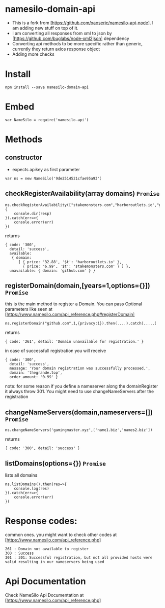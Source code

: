 # namesilo-domain-api

- This is a fork from [https://github.com/xaoseric/namesilo-api-node]. I am adding new stuff on top of it. 
- I am converting all responses from xml to json by [https://github.com/buglabs/node-xml2json] dependency
- Converting api methods to be more specific rather than generic, currently they return axios response object
- Adding more checks


# Install
```
npm install --save namesilo-domain-api
```

# Embed
```
var NameSilo = require('namesilo-api')
```

# Methods

## constructor
- expects apikey as first parameter

```
var ns = new NameSilo('9de2514521cfae95a93')
```


## checkRegisterAvailability(array domains) `Promise`
```
ns.checkRegisterAvailability(["stakemonsters.com","harboroutlets.io","github.com"]).then(resp=>{
    console.dir(resp)
}).catch(err=>{
    console.error(err)
})
```
returns
```
{ code: '300',
  detail: 'success',
  available:
   { domain:
      [ { price: '32.88', '$t': 'harboroutlets.io' },
        { price: '6.99', '$t': 'stakemonsters.com' } ] },
  unavailable: { domain: 'github.com' } }
```

## registerDomain(domain,[years=1,options={}]) `Promise`
this is the main method to register a Domain. You can pass Optional parameters like seen at [https://www.namesilo.com/api_reference.php#registerDomain]
```
ns.registerDomain("github.com",1,{privacy:1}).then(....).catch(.....)
```
returns
```
{ code: '261', detail: 'Domain unavailable for registration.' }
```

in case of successfull registration you will receive
```
{ code: '300',
  detail: 'success',
  message: 'Your domain registration was successfully processed.',
  domain: 'thegrande.top',
  order_amount: '0.99' }
```
note: for some reason if you define a nameserver along the domainRegister it always throw 301. You might need to use changeNameServers after the registration

## changeNameServers(domain,nameservers=[]) `Promise`
```
ns.changeNameServers('gamingmaster.xyz',['name1.biz','names2.biz'])
```

returns

```
{ code: '300', detail: 'success' }
```

## listDomains(options={}) `Promise`
lists all domains
```
ns.listDomains().then(res=>{
    console.log(res)
}).catch(err=>{
    console.error(err)
})
```



# Response codes:
common ones. you might want to check other codes at [https://www.namesilo.com/api_reference.php]
```
261 : Domain not available to register
300 : Success
301 : 301: Successful registration, but not all provided hosts were valid resulting in our nameservers being used
```


# Api Documentation
Check NameSilo Api Documentation at [https://www.namesilo.com/api_reference.php]
